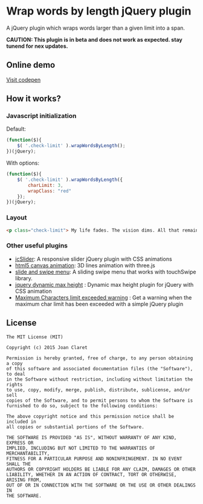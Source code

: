 Wrap words by length jQuery plugin
========================================
A jQuery plugin which wraps words larger than a given limit into a span.

**CAUTION: This plugin is in beta and does not work as expected. stay tunend for nex updates.**

Online demo
-----------
[Visit codepen](http://codepen.io/joanclaret/pen/QymbeR)

How it works?
-----------

### Javascript initialization

Default:
```javascript
(function($){
    $( '.check-limit' ).wrapWordsByLength();
})(jQuery);
```

With options:
```javascript
(function($){
    $( '.check-limit' ).wrapWordsByLength({
        charLimit: 3,
        wrapClass: "red"
    });
})(jQuery);
```

### Layout

```html
<p class="check-limit"> My life fades. The vision dims. All that remains are memories. I remember a time of chaos... ruined dreams... this wasted land. But most of all, I remember The Road Warrior. The man we called "Max."</p>
```



### Other useful  plugins
* [jcSlider](http://joanclaret.github.io/jcSlider): A responsive slider jQuery plugin with CSS animations 
* [html5 canvas animation](http://joanclaret.github.io/html5-canvas-animation): 3D lines animation with three.js 
* [slide and swipe menu](http://joanclaret.github.io/slide-and-swipe-menu): A sliding swipe menu that works with touchSwipe library. 
* [jquery dynamic max height](http://joanclaret.github.io/jquery-dynamic-max-height) : Dynamic max height plugin for jQuery with CSS animation
* [Maximum Characters limit exceeded warning](https://github.com/JoanClaret/max-char-limit-warning) : Get a warning when the maximum char limit has been exceeded with a simple jQuery plugin

License
-------

    The MIT License (MIT)

    Copyright (c) 2015 Joan Claret

    Permission is hereby granted, free of charge, to any person obtaining a copy
    of this software and associated documentation files (the "Software"), to deal
    in the Software without restriction, including without limitation the rights
    to use, copy, modify, merge, publish, distribute, sublicense, and/or sell
    copies of the Software, and to permit persons to whom the Software is
    furnished to do so, subject to the following conditions:

    The above copyright notice and this permission notice shall be included in
    all copies or substantial portions of the Software.

    THE SOFTWARE IS PROVIDED "AS IS", WITHOUT WARRANTY OF ANY KIND, EXPRESS OR
    IMPLIED, INCLUDING BUT NOT LIMITED TO THE WARRANTIES OF MERCHANTABILITY,
    FITNESS FOR A PARTICULAR PURPOSE AND NONINFRINGEMENT. IN NO EVENT SHALL THE
    AUTHORS OR COPYRIGHT HOLDERS BE LIABLE FOR ANY CLAIM, DAMAGES OR OTHER
    LIABILITY, WHETHER IN AN ACTION OF CONTRACT, TORT OR OTHERWISE, ARISING FROM,
    OUT OF OR IN CONNECTION WITH THE SOFTWARE OR THE USE OR OTHER DEALINGS IN
    THE SOFTWARE.

